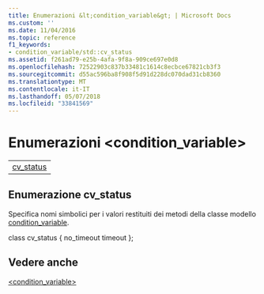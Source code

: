 ```yaml
---
title: Enumerazioni &lt;condition_variable&gt; | Microsoft Docs
ms.custom: ''
ms.date: 11/04/2016
ms.topic: reference
f1_keywords:
- condition_variable/std::cv_status
ms.assetid: f261ad79-e25b-4afa-9f8a-909ce697e0d8
ms.openlocfilehash: 72522903c837b33481c1614c8ecbce67821cb3f3
ms.sourcegitcommit: d55ac596ba8f908f5d91d228dc070dad31cb8360
ms.translationtype: MT
ms.contentlocale: it-IT
ms.lasthandoff: 05/07/2018
ms.locfileid: "33841569"
---
```

# <a name="ltconditionvariablegt-enums"></a>Enumerazioni &lt;condition_variable&gt;

||
|-|
|[cv_status](#cv_status)|

## <a name="cv_status"></a>  Enumerazione cv_status

Specifica nomi simbolici per i valori restituiti dei metodi della classe modello [condition_variable](../standard-library/condition-variable-class.md).

class cv_status { no_timeout timeout };

## <a name="see-also"></a>Vedere anche

[<condition_variable>](../standard-library/condition-variable.md)<br/>
